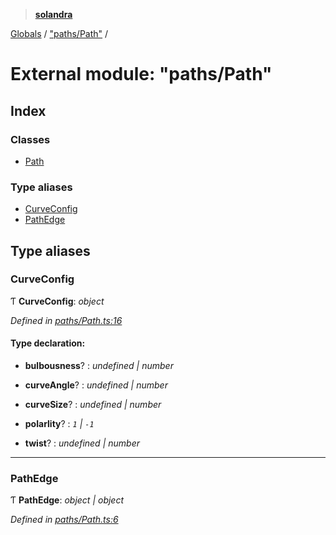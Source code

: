 > **[solandra](../README.md)**

[Globals](../README.md) / ["paths/Path"](_paths_path_.md) /

# External module: "paths/Path"

## Index

### Classes

* [Path](../classes/_paths_path_.path.md)

### Type aliases

* [CurveConfig](_paths_path_.md#curveconfig)
* [PathEdge](_paths_path_.md#pathedge)

## Type aliases

###  CurveConfig

Ƭ **CurveConfig**: *object*

*Defined in [paths/Path.ts:16](https://github.com/jamesporter/solandra/blob/0b8a323/src/lib/paths/Path.ts#L16)*

#### Type declaration:

* **bulbousness**? : *undefined | number*

* **curveAngle**? : *undefined | number*

* **curveSize**? : *undefined | number*

* **polarlity**? : *`1` | `-1`*

* **twist**? : *undefined | number*

___

###  PathEdge

Ƭ **PathEdge**: *object | object*

*Defined in [paths/Path.ts:6](https://github.com/jamesporter/solandra/blob/0b8a323/src/lib/paths/Path.ts#L6)*